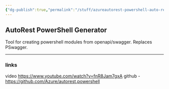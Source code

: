 ```yaml
---
{"dg-publish":true,"permalink":"/stuff/azureautorest-powershell-auto-rest-power-shell-generator/","noteIcon":"1","created":"2022-12-23T10:22:06.437+01:00","updated":"2022-12-23T10:22:06.437+01:00"}
---
```



## AutoRest PowerShell Generator

Tool for creating powershell modules from openapi/swagger.
Replaces PSwagger.

---

### links 
video https://www.youtube.com/watch?v=fnR8Jam7gxA
github - https://github.com/Azure/autorest.powershell

